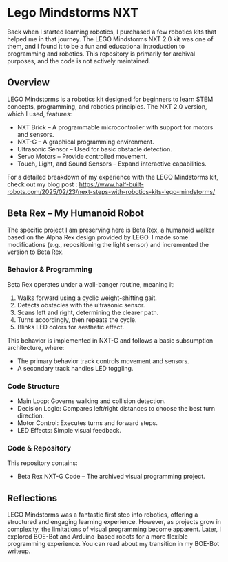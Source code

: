 # Lego Mindstorms NXT
Back when I started learning robotics, I purchased a few robotics kits that helped me in that journey. The LEGO Mindstorms NXT 2.0 kit was one of them, and I found it to be a fun and educational introduction to programming and robotics. This repository is primarily for archival purposes, and the code is not actively maintained.

## Overview

LEGO Mindstorms is a robotics kit designed for beginners to learn STEM concepts, programming, and robotics principles. The NXT 2.0 version, which I used, features:

- NXT Brick – A programmable microcontroller with support for motors and sensors.
- NXT-G – A graphical programming environment.
- Ultrasonic Sensor – Used for basic obstacle detection.
- Servo Motors – Provide controlled movement.
- Touch, Light, and Sound Sensors – Expand interactive capabilities.

For a detailed breakdown of my experience with the LEGO Mindstorms kit, check out my blog post : https://www.half-built-robots.com/2025/02/23/next-steps-with-robotics-kits-lego-mindstorms/

## Beta Rex – My Humanoid Robot

The specific project I am preserving here is Beta Rex, a humanoid walker based on the Alpha Rex design provided by LEGO. I made some modifications (e.g., repositioning the light sensor) and incremented the version to Beta Rex.

### Behavior & Programming

Beta Rex operates under a wall-banger routine, meaning it:

1. Walks forward using a cyclic weight-shifting gait.
2. Detects obstacles with the ultrasonic sensor.
3. Scans left and right, determining the clearer path.
4. Turns accordingly, then repeats the cycle.
5. Blinks LED colors for aesthetic effect.

This behavior is implemented in NXT-G and follows a basic subsumption architecture, where:

- The primary behavior track controls movement and sensors.
- A secondary track handles LED toggling.

### Code Structure

- Main Loop: Governs walking and collision detection.
- Decision Logic: Compares left/right distances to choose the best turn direction.
- Motor Control: Executes turns and forward steps.
- LED Effects: Simple visual feedback.

### Code & Repository

This repository contains:

- Beta Rex NXT-G Code – The archived visual programming project.

## Reflections

LEGO Mindstorms was a fantastic first step into robotics, offering a structured and engaging learning experience. However, as projects grow in complexity, the limitations of visual programming become apparent. Later, I explored BOE-Bot and Arduino-based robots for a more flexible programming experience. You can read about my transition in my BOE-Bot writeup.